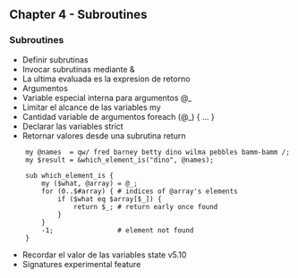 ## Chapter 4 - Subroutines

### Subroutines

- Definir subrutinas
- Invocar subrutinas mediante &
- La ultima evaluada es la expresion de retorno
- Argumentos
- Variable especial interna para argumentos @_
- Limitar el alcance de las variables my
- Cantidad variable de argumentos foreach (@_) { ... }
- Declarar las variables strict
- Retornar valores desde una subrutina return
```
    my @names  = qw/ fred barney betty dino wilma pebbles bamm-bamm /;
    my $result = &which_element_is("dino", @names);

    sub which_element_is {
        my ($what, @array) = @_;
        for (0..$#array) { # indices of @array's elements
            if ($what eq $array[$_]) {
                return $_; # return early once found
            }
        }
        -1;                # element not found
    }
```
- Recordar el valor de las variables state v5.10
- Signatures experimental feature
